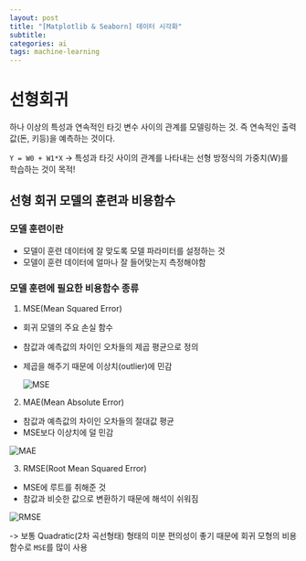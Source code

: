 ```yaml
---
layout: post
title: "[Matplotlib & Seaborn] 데이터 시각화"
subtitle:
categories: ai
tags: machine-learning
---
```


# 선형회귀

하나 이상의 특성과 연속적인 타깃 변수 사이의 관계를 모델링하는 것. 즉 연속적인 출력 값(돈, 키등)을 예측하는 것이다.

`Y = W0 + W1*X` -> 특성과 타깃 사이의 관계를 나타내는 선형 방정식의 가중치(W)를 학습하는 것이 목적!

## 선형 회귀 모델의 훈련과 비용함수

### 모델 훈련이란

- 모델이 훈련 데이터에 잘 맞도록 모델 파라미터를 설정하는 것
- 모델이 훈련 데이터에 얼마나 잘 들어맞는지 측정해야함

### 모델 훈련에 필요한 비용함수 종류

1. MSE(Mean Squared Error)

- 회귀 모델의 주요 손실 함수
- 참값과 예측값의 차이인 오차들의 제곱 평균으로 정의
- 제곱을 해주기 때문에 이상치(outlier)에 민감

  ![MSE](https://media.vlpt.us/images/changhtun1/post/e2f84c43-a9db-4e98-bef9-b3bd87932ca2/4.png)

2. MAE(Mean Absolute Error)

- 참값과 예측값의 차이인 오차들의 절대값 평균
- MSE보다 이상치에 덜 민감

![MAE](https://media.vlpt.us/images/changhtun1/post/43d7ffdf-bd62-4b18-a2d8-7329a4d5015e/5.png)

3. RMSE(Root Mean Squared Error)

- MSE에 루트를 취해준 것
- 참값과 비슷한 값으로 변환하기 때문에 해석이 쉬워짐

![RMSE](https://media.vlpt.us/images/changhtun1/post/8b234e87-ff6e-4744-9764-0181736f62ab/6.png)

-> 보통 Quadratic(2차 곡선형태) 형태의 미분 편의성이 좋기 때문에 회귀 모형의 비용함수로 `MSE`를 많이 사용
